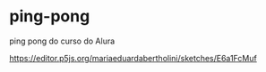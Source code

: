 # ping-pong
ping pong do curso do Alura

https://editor.p5js.org/mariaeduardabertholini/sketches/E6a1FcMuf
